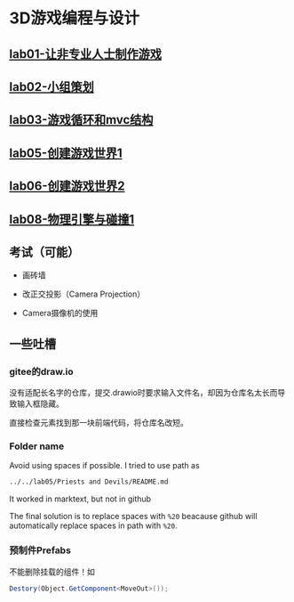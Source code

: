 # 3D游戏编程与设计

## [lab01-让非专业人士制作游戏](https://github.com/ArronVague/3D-Computer-Game-Programming-Laboratory/tree/master/lab01)

## [lab02-小组策划](https://github.com/ArronVague/3D-Computer-Game-Programming-Laboratory/tree/master/lab02)

## [lab03-游戏循环和mvc结构](https://github.com/ArronVague/3D-Computer-Game-Programming-Laboratory/tree/master/lab03)

## [lab05-创建游戏世界1](https://github.com/ArronVague/3D-Computer-Game-Programming-Laboratory/tree/master/lab05/Priests%20and%20Devils)

## [lab06-创建游戏世界2](https://github.com/ArronVague/3D-Computer-Game-Programming-Laboratory/tree/master/lab06/Priests%20and%20Devils-Action%20Separate)

## [lab08-物理引擎与碰撞1](lab08/HitUFO)

## 考试（可能）

- 画砖墙

- 改正交投影（Camera Projection）

- Camera摄像机的使用

## 一些吐槽

### gitee的draw.io

没有适配长名字的仓库，提交.drawio时要求输入文件名，却因为仓库名太长而导致输入框隐藏。

直接检查元素找到那一块前端代码，将仓库名改短。

### Folder name

Avoid using spaces if possible. I tried to use path as

```bash
../../lab05/Priests and Devils/README.md
```

It worked in marktext, but not in github

The final solution is to replace spaces with `%20` beacause github will automatically replace spaces in path with `%20`.

### 预制件Prefabs

不能删除挂载的组件！如

```csharp
Destory(Object.GetComponent<MoveOut>());
```

